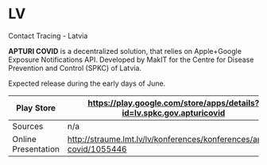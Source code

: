 # LV
Contact Tracing - Latvia

**APTURI COVID** is a decentralized solution, that relies on Apple+Google Exposure Notifications API. Developed by MakIT for the Centre for Disease Prevention and Control (SPKC) of Latvia.

Expected release during the early days of June.

Play Store | https://play.google.com/store/apps/details?id=lv.spkc.gov.apturicovid
-----------|----------------------------------------------------------------------
Sources | n/a
Online Presentation | http://straume.lmt.lv/lv/konferences/konferences/apturi-covid/1055446
